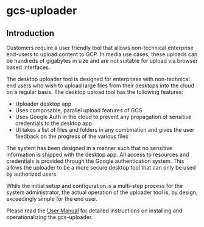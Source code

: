 # gcs-uploader

## Introduction

Customers require a user friendly tool that allows non-technical enterprise end-users to upload content to GCP. In media use cases, these uploads can be hundreds of gigabytes in size and are not suitable for upload via browser based interfaces.

The desktop uploader tool is designed for enterprises with non-technical end users who wish to upload large files from their desktops into the cloud on a regular basis. The desktop upload tool has the following features:
* Uploader desktop app
* Uses composable, parallel upload features of GCS
* Uses Google Auth in the cloud to prevent any propagation of sensitive credentials to the desktop app
* UI takes a list of files and folders in any combination and gives the user feedback on the progress of the various files

The system has been designed in a manner such that no sensitive information is shipped with the desktop app. All access to resources and credentials is provided through the Google authentication system. This allows the uploader to be a more secure desktop tool that can only be used by authorized users.

While the initial setup and configuration is a multi-step process for the system administrator, the actual operation of the uploader tool is, by design, exceedingly simple for the end user.

Please read the [User Manual](User-Manual.pdf) for detailed instructions on installing and operationalizing the gcs-uploader.



